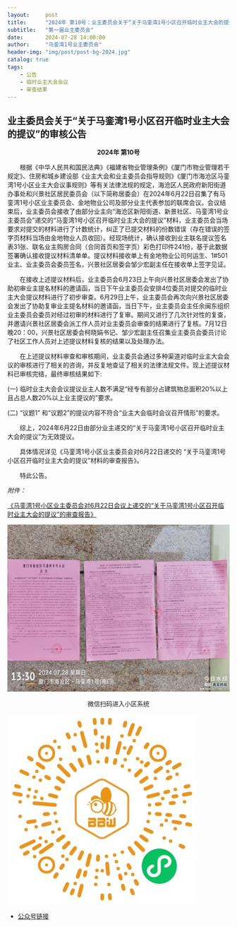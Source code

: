 ```yaml
---
layout:     post
title:      "2024年 第10号：业主委员会关于“关于马銮湾1号小区召开临时业主大会的提议”的审核公告"
subtitle:   "第一届业主委员会"
date:       2024-07-28 14:00:00
author:     "马銮湾1号业主委员会"
header-img: "img/post/post-bg-2024.jpg"
catalog: true
tags:
    - 公告
    - 临时业主大会会议
    - 审查结果
---
```




## 业主委员会关于“关于马銮湾1号小区召开临时业主大会的提议”的审核公告

<center><strong>2024年 第10号</strong></center>

&emsp;&emsp;根据《中华人民共和国民法典》《福建省物业管理条例》《厦门市物业管理若干规定》、住房和城乡建设部《业主大会和业主委员会指导规则》《厦门市海沧区马銮湾1号小区业主大会议事规则》等有关法律法规的规定，海沧区人民政府新阳街道办事处和兴景社区居民委员会（以下简称居委会）在2024年6月22日召集了有马銮湾1号小区业主委员会、金地物业公司及部分业主代表参加的联席会议。会议结束后，业主委员会接收了由部分业主向“海沧区新阳街道、新景社区、马銮湾1号业主委员会”递交的“马銮湾1号小区召开临时业主大会的提议”材料，业主委员会当场要求对提交的材料进行了计数统计，纠正了已提交材料的份数错误（存在错误的签字页材料当场由金地物业人员收回）。经现场统计，确认接收到业主联名提议签名表31张、联名业主购房合同（合同首页和签字页）彩色打印件241份，基于此数据签署确认接收提议材料清单单。提议材料接收单上有金地物业公司何运生、1#501业主、业主委员会委员签名，兴景社区居委会邹少宏副主任在接收单上签字见证。

&emsp;&emsp;在接收上述提议材料后，业主委员会6月23日上午向兴景社区居委会发出了协助初审业主提名材料的邀请函，当日下午业主委员会安排4位委员对提交的临时业主大会提议材料进行了初步审查。6月29日上午，业主委员会再次向兴景社区居委会发出了协助复审业主提名材料的邀请函，当日下午，业主委员会主任余闽东组织业主委员会委员对经过初审的材料进行了复审。期间又进行了几次针对性的复查，并邀请兴景社区居委会派工作人员对业主委员会审查的结果进行了复核。7月12日晚20：00，兴景社区居委会柯晓娟书记、邹少宏副主任召集业主委员会委员讨论了社区工作人员对上述提议材料复核的结果以及处理办法。

&emsp;&emsp;在上述提议材料审查和审核期间，业主委员会通过多种渠道对临时业主大会会议的审核进行了相关的咨询，并反复地查证了相关的法律法规文件。现上述提议材料已审核完结，最终审核结果如下:

(一)	临时业主大会会议提议业主人数不满足“经专有部分占建筑物总面积20%以上且占总人数20%以上业主提议的”要求。

(二)	“议题1” 和“议题2”的提议内容不符合“业主大会临时会议召开情形”的要求。

&emsp;&emsp;综上，2024年6月22日由部分业主递交的“关于马銮湾1号小区召开临时业主大会的提议”为无效提议。

&emsp;&emsp;具体情况详见《马銮湾1号小区业主委员会对6月22日递交的 “关于马銮湾1号小区召开临时业主大会的提议”材料的审查报告》。

&emsp;&emsp;特此公告。

<em>附件：</em>

[《马銮湾1号小区业主委员会对6月22日会议上递交的“关于马銮湾1号小区召开临时业主大会的提议”的审查报告》](https://drive.weixin.qq.com/s?k=ALIArAcrAFkm4K023n) 


![](\img\in-post\2024-7-28-公告实景.jpg)


<center>微信扫码进入小区系统</center>

![](\img\in-post\蜂窝智家.jpg)


- [公众号链接](https://mp.weixin.qq.com/s/reW6N9adacs9p_owoqhSzw)
